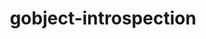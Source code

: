 ---
title: "gobject-introspection"
layout: cache
categories: [package, develop]
meta: {"compilers": ["gcc@11.1.0", "gcc@11.4.0"], "num_specs": 59, "num_specs_by_stack": {"data-vis-sdk": 21, "e4s": 18, "hep": 20, "root": 59}, "oss": ["ubuntu20.04", "ubuntu22.04"], "platforms": ["linux"], "stacks": ["data-vis-sdk", "e4s", "hep", "root"], "targets": ["x86_64_v3"], "versions": ["1.78.1"]}
spec_details: [{"compiler": "gcc@11.1.0", "hash": "33actb3l53g4r5jtn7nvlf3wzln7ycjr", "os": "ubuntu20.04", "platform": "linux", "size": "-", "stacks": ["data-vis-sdk", "root"], "target": "x86_64_v3", "variants": ["build_system=meson", "buildtype=release", "default_library:=shared", "~strip"], "versions": ["1.78.1"]}, {"compiler": "gcc@11.1.0", "hash": "3elos5rmc7jdg2eophl46pte4un64w6m", "os": "ubuntu20.04", "platform": "linux", "size": "-", "stacks": ["data-vis-sdk", "root"], "target": "x86_64_v3", "variants": ["build_system=meson", "buildtype=release", "default_library:=shared", "~strip"], "versions": ["1.78.1"]}, {"compiler": "gcc@11.4.0", "hash": "3iwogmx4qw3o4ytczbpifabmjvsko3ni", "os": "ubuntu22.04", "platform": "linux", "size": "-", "stacks": ["hep", "root"], "target": "x86_64_v3", "variants": ["build_system=meson", "buildtype=release", "default_library:=shared", "~strip"], "versions": ["1.78.1"]}, {"compiler": "gcc@11.1.0", "hash": "3td4itt3ysz7ycxyjvh3jsnydjvsiqzi", "os": "ubuntu20.04", "platform": "linux", "size": "-", "stacks": ["data-vis-sdk", "root"], "target": "x86_64_v3", "variants": ["build_system=meson", "buildtype=release", "default_library:=shared", "~strip"], "versions": ["1.78.1"]}, {"compiler": "gcc@11.4.0", "hash": "3vvn5ox3f2bqzeb6shcetusix66mlye6", "os": "ubuntu22.04", "platform": "linux", "size": "-", "stacks": ["hep", "root"], "target": "x86_64_v3", "variants": ["build_system=meson", "buildtype=release", "default_library:=shared", "~strip"], "versions": ["1.78.1"]}, {"compiler": "gcc@11.1.0", "hash": "4yvezd2ybix6kpxxwbcuojd3unn72nml", "os": "ubuntu20.04", "platform": "linux", "size": "-", "stacks": ["data-vis-sdk", "root"], "target": "x86_64_v3", "variants": ["build_system=meson", "buildtype=release", "default_library:=shared", "~strip"], "versions": ["1.78.1"]}, {"compiler": "gcc@11.4.0", "hash": "5ojg7m7hsgjwgrvu6553tyum3ccz6vyn", "os": "ubuntu22.04", "platform": "linux", "size": "-", "stacks": ["hep", "root"], "target": "x86_64_v3", "variants": ["build_system=meson", "buildtype=release", "default_library:=shared", "~strip"], "versions": ["1.78.1"]}, {"compiler": "gcc@11.1.0", "hash": "63pf3ad2ldqhawgi75pepv3is3fwknmi", "os": "ubuntu20.04", "platform": "linux", "size": "-", "stacks": ["data-vis-sdk", "root"], "target": "x86_64_v3", "variants": ["build_system=meson", "buildtype=release", "default_library:=shared", "~strip"], "versions": ["1.78.1"]}, {"compiler": "gcc@11.1.0", "hash": "76xha7e3pur437k6eucnnmnsjx5j2ex4", "os": "ubuntu20.04", "platform": "linux", "size": "-", "stacks": ["data-vis-sdk", "root"], "target": "x86_64_v3", "variants": ["build_system=meson", "buildtype=release", "default_library:=shared", "~strip"], "versions": ["1.78.1"]}, {"compiler": "gcc@11.4.0", "hash": "7weo3pffq4xu6bdn5narwekdjbdiuinq", "os": "ubuntu22.04", "platform": "linux", "size": "-", "stacks": ["hep", "root"], "target": "x86_64_v3", "variants": ["build_system=meson", "buildtype=release", "default_library:=shared", "~strip"], "versions": ["1.78.1"]}, {"compiler": "gcc@11.4.0", "hash": "a7ar4pbhjknfbq3uvjxyhfcfxfqwkpmn", "os": "ubuntu22.04", "platform": "linux", "size": "-", "stacks": ["hep", "root"], "target": "x86_64_v3", "variants": ["build_system=meson", "buildtype=release", "default_library:=shared", "~strip"], "versions": ["1.78.1"]}, {"compiler": "gcc@11.4.0", "hash": "bcgylui2m46xf74zv24mdp6pzll23kc4", "os": "ubuntu22.04", "platform": "linux", "size": "-", "stacks": ["e4s", "root"], "target": "x86_64_v3", "variants": ["build_system=meson", "buildtype=release", "default_library:=shared", "~strip"], "versions": ["1.78.1"]}, {"compiler": "gcc@11.4.0", "hash": "beienvwz4t37eeja6qygrec6255ouwfc", "os": "ubuntu22.04", "platform": "linux", "size": "-", "stacks": ["hep", "root"], "target": "x86_64_v3", "variants": ["build_system=meson", "buildtype=release", "default_library:=shared", "~strip"], "versions": ["1.78.1"]}, {"compiler": "gcc@11.4.0", "hash": "cm2yk5qmzz7ho2nszt53ujqh4yytlyg5", "os": "ubuntu22.04", "platform": "linux", "size": "-", "stacks": ["hep", "root"], "target": "x86_64_v3", "variants": ["build_system=meson", "buildtype=release", "default_library:=shared", "~strip"], "versions": ["1.78.1"]}, {"compiler": "gcc@11.1.0", "hash": "cqaz2uvone6xulrsjs4uh5ezro74kxgw", "os": "ubuntu20.04", "platform": "linux", "size": "-", "stacks": ["data-vis-sdk", "root"], "target": "x86_64_v3", "variants": ["build_system=meson", "buildtype=release", "default_library:=shared", "~strip"], "versions": ["1.78.1"]}, {"compiler": "gcc@11.1.0", "hash": "ctphsow3a3z7cugvfevtulyiw3fgmaoy", "os": "ubuntu20.04", "platform": "linux", "size": "-", "stacks": ["data-vis-sdk", "root"], "target": "x86_64_v3", "variants": ["build_system=meson", "buildtype=release", "default_library:=shared", "~strip"], "versions": ["1.78.1"]}, {"compiler": "gcc@11.1.0", "hash": "dxpcfv6utameq6djqh4tbdqqtnfhbzj6", "os": "ubuntu20.04", "platform": "linux", "size": "-", "stacks": ["data-vis-sdk", "root"], "target": "x86_64_v3", "variants": ["build_system=meson", "buildtype=release", "default_library:=shared", "~strip"], "versions": ["1.78.1"]}, {"compiler": "gcc@11.1.0", "hash": "efsfghjqclpqicxtj2usxawobporny7c", "os": "ubuntu20.04", "platform": "linux", "size": "-", "stacks": ["data-vis-sdk", "root"], "target": "x86_64_v3", "variants": ["build_system=meson", "buildtype=release", "default_library:=shared", "~strip"], "versions": ["1.78.1"]}, {"compiler": "gcc@11.4.0", "hash": "eg6yvo7hmwpsutjercfqaqfl6j6tlnwt", "os": "ubuntu22.04", "platform": "linux", "size": "-", "stacks": ["e4s", "root"], "target": "x86_64_v3", "variants": ["build_system=meson", "buildtype=release", "default_library:=shared", "~strip"], "versions": ["1.78.1"]}, {"compiler": "gcc@11.1.0", "hash": "ezg7v7ljnwvevgykocoizt4nmgswxxhk", "os": "ubuntu20.04", "platform": "linux", "size": "-", "stacks": ["data-vis-sdk", "root"], "target": "x86_64_v3", "variants": ["build_system=meson", "buildtype=release", "default_library:=shared", "~strip"], "versions": ["1.78.1"]}, {"compiler": "gcc@11.1.0", "hash": "flqfxo3yohfuewkvgmftwnccogvlpr4n", "os": "ubuntu20.04", "platform": "linux", "size": "-", "stacks": ["data-vis-sdk", "root"], "target": "x86_64_v3", "variants": ["build_system=meson", "buildtype=release", "default_library:=shared", "~strip"], "versions": ["1.78.1"]}, {"compiler": "gcc@11.4.0", "hash": "geaalxsjlmqxh4ztffi72ttqelu4uap7", "os": "ubuntu22.04", "platform": "linux", "size": "-", "stacks": ["e4s", "root"], "target": "x86_64_v3", "variants": ["build_system=meson", "buildtype=release", "default_library:=shared", "~strip"], "versions": ["1.78.1"]}, {"compiler": "gcc@11.1.0", "hash": "goxujpo3a7vcp54enylgjl2xsfakbrpv", "os": "ubuntu20.04", "platform": "linux", "size": "-", "stacks": ["data-vis-sdk", "root"], "target": "x86_64_v3", "variants": ["build_system=meson", "buildtype=release", "default_library:=shared", "~strip"], "versions": ["1.78.1"]}, {"compiler": "gcc@11.4.0", "hash": "hdrdi5ixocutltmv5blfhazyztsqemtd", "os": "ubuntu22.04", "platform": "linux", "size": "-", "stacks": ["hep", "root"], "target": "x86_64_v3", "variants": ["build_system=meson", "buildtype=release", "default_library:=shared", "~strip"], "versions": ["1.78.1"]}, {"compiler": "gcc@11.4.0", "hash": "hdvpqoc7cjzlhozrqurqmhmd2ifjewty", "os": "ubuntu22.04", "platform": "linux", "size": "-", "stacks": ["e4s", "root"], "target": "x86_64_v3", "variants": ["build_system=meson", "buildtype=release", "default_library:=shared", "~strip"], "versions": ["1.78.1"]}, {"compiler": "gcc@11.4.0", "hash": "hmefb75323m4idhtlhgd4ybdfhjwt4xi", "os": "ubuntu22.04", "platform": "linux", "size": "-", "stacks": ["hep", "root"], "target": "x86_64_v3", "variants": ["build_system=meson", "buildtype=release", "default_library:=shared", "~strip"], "versions": ["1.78.1"]}, {"compiler": "gcc@11.4.0", "hash": "hnst62gvh7tjhyzrkqky6aivgeb34hcn", "os": "ubuntu22.04", "platform": "linux", "size": "-", "stacks": ["hep", "root"], "target": "x86_64_v3", "variants": ["build_system=meson", "buildtype=release", "default_library:=shared", "~strip"], "versions": ["1.78.1"]}, {"compiler": "gcc@11.4.0", "hash": "hunkauunhsimrkakn5sqgctocqu4zz2x", "os": "ubuntu22.04", "platform": "linux", "size": "-", "stacks": ["hep", "root"], "target": "x86_64_v3", "variants": ["build_system=meson", "buildtype=release", "default_library:=shared", "~strip"], "versions": ["1.78.1"]}, {"compiler": "gcc@11.4.0", "hash": "ikrp26rcmdwa22fh2hgyjd7fihxrz667", "os": "ubuntu22.04", "platform": "linux", "size": "-", "stacks": ["e4s", "root"], "target": "x86_64_v3", "variants": ["build_system=meson", "buildtype=release", "default_library:=shared", "~strip"], "versions": ["1.78.1"]}, {"compiler": "gcc@11.4.0", "hash": "j2gjij5k2zrdiuggcqpme6vtx5oyr3ca", "os": "ubuntu22.04", "platform": "linux", "size": "-", "stacks": ["e4s", "root"], "target": "x86_64_v3", "variants": ["build_system=meson", "buildtype=release", "default_library:=shared", "~strip"], "versions": ["1.78.1"]}, {"compiler": "gcc@11.4.0", "hash": "jbpdxv3g2uqoi6anf6ngxs2fjl4myfch", "os": "ubuntu22.04", "platform": "linux", "size": "-", "stacks": ["e4s", "root"], "target": "x86_64_v3", "variants": ["build_system=meson", "buildtype=release", "default_library:=shared", "~strip"], "versions": ["1.78.1"]}, {"compiler": "gcc@11.4.0", "hash": "jcwf4kccw2zxd76vcl3w4d6wfpf3re5b", "os": "ubuntu22.04", "platform": "linux", "size": "-", "stacks": ["e4s", "root"], "target": "x86_64_v3", "variants": ["build_system=meson", "buildtype=release", "default_library:=shared", "~strip"], "versions": ["1.78.1"]}, {"compiler": "gcc@11.4.0", "hash": "jnvqf5zaqrlqt3m7hjpjjx5kodhzceaf", "os": "ubuntu22.04", "platform": "linux", "size": "-", "stacks": ["hep", "root"], "target": "x86_64_v3", "variants": ["build_system=meson", "buildtype=release", "default_library:=shared", "~strip"], "versions": ["1.78.1"]}, {"compiler": "gcc@11.1.0", "hash": "kvffzgjufrintxya4dgcpgbynmwbm57a", "os": "ubuntu20.04", "platform": "linux", "size": "-", "stacks": ["data-vis-sdk", "root"], "target": "x86_64_v3", "variants": ["build_system=meson", "buildtype=release", "default_library:=shared", "~strip"], "versions": ["1.78.1"]}, {"compiler": "gcc@11.4.0", "hash": "kzhpvh26oo25zidlprcpzsmrbfhlc35o", "os": "ubuntu22.04", "platform": "linux", "size": "-", "stacks": ["hep", "root"], "target": "x86_64_v3", "variants": ["build_system=meson", "buildtype=release", "default_library:=shared", "~strip"], "versions": ["1.78.1"]}, {"compiler": "gcc@11.4.0", "hash": "l7k72a5tbagk5vchp6wvfd66ruagref2", "os": "ubuntu22.04", "platform": "linux", "size": "-", "stacks": ["hep", "root"], "target": "x86_64_v3", "variants": ["build_system=meson", "buildtype=release", "default_library:=shared", "~strip"], "versions": ["1.78.1"]}, {"compiler": "gcc@11.1.0", "hash": "lkhxxj6o45z55wgep52ncwr56hvx3mth", "os": "ubuntu20.04", "platform": "linux", "size": "-", "stacks": ["data-vis-sdk", "root"], "target": "x86_64_v3", "variants": ["build_system=meson", "buildtype=release", "default_library:=shared", "~strip"], "versions": ["1.78.1"]}, {"compiler": "gcc@11.4.0", "hash": "mzfpoborcrywxtswqvsny5p7oldxrbks", "os": "ubuntu22.04", "platform": "linux", "size": "-", "stacks": ["hep", "root"], "target": "x86_64_v3", "variants": ["build_system=meson", "buildtype=release", "default_library:=shared", "~strip"], "versions": ["1.78.1"]}, {"compiler": "gcc@11.4.0", "hash": "n4euhgqce6ol2grm7p6vomnjam3h2wkb", "os": "ubuntu22.04", "platform": "linux", "size": "-", "stacks": ["hep", "root"], "target": "x86_64_v3", "variants": ["build_system=meson", "buildtype=release", "default_library:=shared", "~strip"], "versions": ["1.78.1"]}, {"compiler": "gcc@11.1.0", "hash": "nl2pbpf5v36ju45yewbl4ch3asum3en6", "os": "ubuntu20.04", "platform": "linux", "size": "-", "stacks": ["data-vis-sdk", "root"], "target": "x86_64_v3", "variants": ["build_system=meson", "buildtype=release", "default_library:=shared", "~strip"], "versions": ["1.78.1"]}, {"compiler": "gcc@11.1.0", "hash": "prutzxub3dqo76vji34tlv5uf4glmqvm", "os": "ubuntu20.04", "platform": "linux", "size": "-", "stacks": ["data-vis-sdk", "root"], "target": "x86_64_v3", "variants": ["build_system=meson", "buildtype=release", "default_library:=shared", "~strip"], "versions": ["1.78.1"]}, {"compiler": "gcc@11.1.0", "hash": "qaet6h62vitmcqts5fuyoz3bplgy7dws", "os": "ubuntu20.04", "platform": "linux", "size": "-", "stacks": ["data-vis-sdk", "root"], "target": "x86_64_v3", "variants": ["build_system=meson", "buildtype=release", "default_library:=shared", "~strip"], "versions": ["1.78.1"]}, {"compiler": "gcc@11.4.0", "hash": "qqkny3nicrzab4nr676afu3otuhzk4ep", "os": "ubuntu22.04", "platform": "linux", "size": "-", "stacks": ["hep", "root"], "target": "x86_64_v3", "variants": ["build_system=meson", "buildtype=release", "default_library:=shared", "~strip"], "versions": ["1.78.1"]}, {"compiler": "gcc@11.1.0", "hash": "rdqzyuzom7kt3hewtvpomzwgznxvj3at", "os": "ubuntu20.04", "platform": "linux", "size": "-", "stacks": ["data-vis-sdk", "root"], "target": "x86_64_v3", "variants": ["build_system=meson", "buildtype=release", "default_library:=shared", "~strip"], "versions": ["1.78.1"]}, {"compiler": "gcc@11.4.0", "hash": "rkgknqaktixnnfl57dmy5ccsgvgfccs3", "os": "ubuntu22.04", "platform": "linux", "size": "-", "stacks": ["e4s", "root"], "target": "x86_64_v3", "variants": ["build_system=meson", "buildtype=release", "default_library:=shared", "~strip"], "versions": ["1.78.1"]}, {"compiler": "gcc@11.4.0", "hash": "rtvlhfjt7zthvbt7pfttvfcukvctrnd2", "os": "ubuntu22.04", "platform": "linux", "size": "-", "stacks": ["e4s", "root"], "target": "x86_64_v3", "variants": ["build_system=meson", "buildtype=release", "default_library:=shared", "~strip"], "versions": ["1.78.1"]}, {"compiler": "gcc@11.4.0", "hash": "sw5jyh4mrkgc77qj44rlflbwlfeyrouu", "os": "ubuntu22.04", "platform": "linux", "size": "-", "stacks": ["e4s", "root"], "target": "x86_64_v3", "variants": ["build_system=meson", "buildtype=release", "default_library:=shared", "~strip"], "versions": ["1.78.1"]}, {"compiler": "gcc@11.4.0", "hash": "t7uqbd5sxnalxbnjnmeoxcogxjf6t6qx", "os": "ubuntu22.04", "platform": "linux", "size": "-", "stacks": ["e4s", "root"], "target": "x86_64_v3", "variants": ["build_system=meson", "buildtype=release", "default_library:=shared", "~strip"], "versions": ["1.78.1"]}, {"compiler": "gcc@11.4.0", "hash": "tc7wue6w4mpc7ges5t6te5kszkmrgjhq", "os": "ubuntu22.04", "platform": "linux", "size": "-", "stacks": ["e4s", "root"], "target": "x86_64_v3", "variants": ["build_system=meson", "buildtype=release", "default_library:=shared", "~strip"], "versions": ["1.78.1"]}, {"compiler": "gcc@11.1.0", "hash": "vezkjimnipbr5a4slbeeyih4gutdl54s", "os": "ubuntu20.04", "platform": "linux", "size": "-", "stacks": ["data-vis-sdk", "root"], "target": "x86_64_v3", "variants": ["build_system=meson", "buildtype=release", "default_library:=shared", "~strip"], "versions": ["1.78.1"]}, {"compiler": "gcc@11.4.0", "hash": "wn3nie77juw2efa5a5fkhomrbttkumxz", "os": "ubuntu22.04", "platform": "linux", "size": "-", "stacks": ["hep", "root"], "target": "x86_64_v3", "variants": ["build_system=meson", "buildtype=release", "default_library:=shared", "~strip"], "versions": ["1.78.1"]}, {"compiler": "gcc@11.4.0", "hash": "wnwju3nkxnewv5ffdzyrkl644twyoz5h", "os": "ubuntu22.04", "platform": "linux", "size": "-", "stacks": ["e4s", "root"], "target": "x86_64_v3", "variants": ["build_system=meson", "buildtype=release", "default_library:=shared", "~strip"], "versions": ["1.78.1"]}, {"compiler": "gcc@11.4.0", "hash": "wpp3sflyafzucfnwx5wi3t5p66vrhskc", "os": "ubuntu22.04", "platform": "linux", "size": "-", "stacks": ["e4s", "root"], "target": "x86_64_v3", "variants": ["build_system=meson", "buildtype=release", "default_library:=shared", "~strip"], "versions": ["1.78.1"]}, {"compiler": "gcc@11.4.0", "hash": "wsxzxz6umk3p4cmhhdaoibnqqzzhbqr7", "os": "ubuntu22.04", "platform": "linux", "size": "-", "stacks": ["e4s", "root"], "target": "x86_64_v3", "variants": ["build_system=meson", "buildtype=release", "default_library:=shared", "~strip"], "versions": ["1.78.1"]}, {"compiler": "gcc@11.4.0", "hash": "y7hflm6srx6nemfryvl6kft22dp542d6", "os": "ubuntu22.04", "platform": "linux", "size": "-", "stacks": ["e4s", "root"], "target": "x86_64_v3", "variants": ["build_system=meson", "buildtype=release", "default_library:=shared", "~strip"], "versions": ["1.78.1"]}, {"compiler": "gcc@11.4.0", "hash": "ybwufsbmpg5ei6xs2ec3l7nhy2fvcf5p", "os": "ubuntu22.04", "platform": "linux", "size": "-", "stacks": ["hep", "root"], "target": "x86_64_v3", "variants": ["build_system=meson", "buildtype=release", "default_library:=shared", "~strip"], "versions": ["1.78.1"]}, {"compiler": "gcc@11.1.0", "hash": "yffqphqwmyj5amnv3fctveuyrcbaiyxa", "os": "ubuntu20.04", "platform": "linux", "size": "-", "stacks": ["data-vis-sdk", "root"], "target": "x86_64_v3", "variants": ["build_system=meson", "buildtype=release", "default_library:=shared", "~strip"], "versions": ["1.78.1"]}, {"compiler": "gcc@11.4.0", "hash": "yn4wlq6jcb75sqcgy2mjsdtb2l3oibbf", "os": "ubuntu22.04", "platform": "linux", "size": "-", "stacks": ["e4s", "root"], "target": "x86_64_v3", "variants": ["build_system=meson", "buildtype=release", "default_library:=shared", "~strip"], "versions": ["1.78.1"]}, {"compiler": "gcc@11.4.0", "hash": "yrqstrfkzszyw3inhy5dbqrz2jog5lld", "os": "ubuntu22.04", "platform": "linux", "size": "-", "stacks": ["hep", "root"], "target": "x86_64_v3", "variants": ["build_system=meson", "buildtype=release", "default_library:=shared", "~strip"], "versions": ["1.78.1"]}]
---